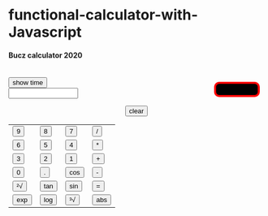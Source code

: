 # functional-calculator-with-Javascript

<!DOCTYPE html>
<html>
<head>
<title>My calculator</title>
<meta charset="utf-8" />
</head>
<body>
<div id="demo">

<h4>Bucz calculator 2020</h4>
<br><button class="gee"onclick="date()">show time</button>
<input type="text1" id="hey"><br>
<input type="text" readonly size="14" id="result">

<table style="width:100%;">
<tr>
<td><button type="button" onclick="v('9')">9</button></td>

<td><button type="button" onclick="v('8')">8</button></td>

<td><button type="button" onclick="v('7')">7</button></td>

<td><button type="button" class="butt" onclick="v('/')">/</button></button></td>
    </tr>
    <tr>
<td><button type="button"onclick="v('6')">6</button></td>

<td><button type="button"onclick="v('5')">5</button></td>
<td><button type="button"onclick="v('4')">4</button></td> 
<td><button type="button" class="butt"onclick="v('*')">*</button></td> 

</tr>
<tr>
<td><button type="button"onclick="v('3')">3</button></td>
<td><button type="button"onclick="v('2')">2</button></td>

<td><button type="button" onclick="v('1')">1</button></td>
<td><button type="button" class="butt"onclick="v('+')">+</button></button></td>
</tr>
    <tr>
<td><button type="button"onclick="v('0')">0</button></td>
<td><button type="button"onclick="v('.')">.</button></td>
<td><button type="button" onclick="cos()">cos</button></td>
<td><button type="button"class="butt"onclick="v('-')">-</button></td>
</tr>
<tr>
<td><button type="button" onclick="sqr()">²√</button></td>
<td><button type="button"onclick="tan()">tan</button></td>
<td><button type="button" onclick="sin()">sin</button></td>
<td><button type="button" class="butt" onclick="solve()">=</button></td>
</tr>
<tr>
<td><button type="button" onclick="atan()">exp</button></td>
<td><button type="button" onclick="log()">log</button></td>
<td><button type="button" onclick="cube()">³√</button></td>
<td><button type="button" onclick="abs()">abs</button></td></tr>
<p align="center">
<button type="button" class="butt" onclick="C('')">clear</button>

</table>
</div>
</body>
</html>
<style>

input[type=text]{background-color:black;
color:white;
width:100%;
height:50px;
border-radius:10px;    
text-align:right;
font-size:40px;} 
input[type=text1]{height:30px;
width:90px;
margin:9px;
border-radius:10px;
background-color:#000000;
float:right;
font-size:20px;
font-family:'digital-7' sans-serif;
border:4px solid red;
color:#66ff99;
}

.gee{background-color:black;
width:80px;
border-radius:3px;
height:40px;
}




button{background-color:black;
color:white;
width:35px;
height:30px;
border-radius:50%;
font-size:15px;}

#demo{background-color:#000133;
height:465px;
width:300px;
border-radius:10px;
border:5px solid black;}

.butt{width:70px;
height:35px;
background-color:red;
border-radius:6px;
color:black;
font-size:20px;}

table{border-spacing:5px;}

h4{background-color:green;
color:black;
text-align:center;
margin:1px;}


</style>
<script type="text/javascript">
function v(val){document.getElementById("result").value+=val;}


function C(val){document.getElementById("result").value=val;}

function solve(){try{C(eval(document.getElementById("result").value))}catch(solve){C('Invalid')}}


function tan(){var y=document.getElementById("result").value;
document.getElementById("result").value=Math.tan(y*Math.PI/180);}
 
function sqr(){var s=document.getElementById("result").value;
document.getElementById("result").value=Math.sqrt(s);}

function cos(){var c=document. getElementById("result").value;
document.getElementById("result").value=Math.cos(c*Math.PI/180);}

function sin(){var x=document.getElementById("result").value;
document.getElementById("result").value=Math.sin(x*Math.PI/180);}

function exp(){var at=document.getElementByld("result").value;
document.getElementByld("result").value=Math.exp(at);}

function log(){var lg=document.getElementById("result").value;
document. getElementById("result").value=Math.log(lg);}

function cube(){var c=document.getElementById("result").value;
document.getElementById("result").value=Math.cbrt(c);}

function abs(){var abs=document.getElementById("result").value;
document.getElementById("result").value=Math.abs(abs);}

function date(){var x= new Date();
var hrs=x.getHours();
var min=x.getMinutes();
var secs=x.getSeconds();
var ampm="AM";

if(hrs>=12){ampm="PM";}
if(hrs>12){hrs=hrs-12;}
if(hrs==0){hrs=12;}
if(hrs<10){hrs="0"+hrs;}

if(min<10){min="0"+min;}
if(secs<10){secs="0"+secs}


document.getElementById("hey").value=hrs+":"+min+""+ampm;}
setInterval(date,500);
</script>
</body>
</html>
